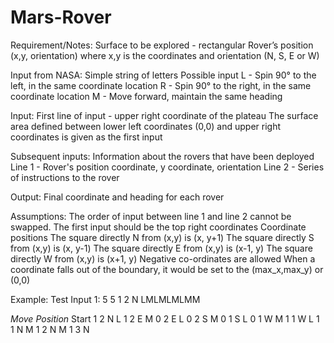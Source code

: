# Mars-Rover

Requirement/Notes:
Surface to be explored - rectangular
Rover’s position (x,y, orientation) where x,y is the coordinates and orientation (N, S, E or W)

Input from NASA: 
         Simple string of letters 
Possible input 
L - Spin 90° to the left, in the same coordinate location
R - Spin 90° to the right, in the same coordinate location
M - Move forward, maintain the same heading

Input:
First line of input - upper right coordinate of the plateau
The surface area defined between lower left coordinates (0,0) and upper right coordinates is given as the first input

Subsequent inputs: Information about the rovers that have been deployed
Line 1 - Rover's position coordinate, y coordinate, orientation
Line 2 - Series of instructions to the rover

Output:
Final coordinate and heading for each rover

Assumptions:
    The order of input between line 1 and line 2 cannot be swapped.
    The first input should be the top right coordinates
    Coordinate positions
    The square directly N from (x,y) is (x, y+1)
    The square directly S from (x,y) is (x, y-1)
    The square directly E from (x,y) is (x-1, y)
    The square directly W from (x,y) is (x+1, y)
    Negative co-ordinates are allowed
    When a coordinate falls out of the boundary, it would be set to the (max_x,max_y) or (0,0)

Example:
Test Input 1:
5 5
1 2 N
LMLMLMLMM


*Move*  *Position*
Start 1 2 N
L     1 2 E
M     0 2 E
L     0 2 S
M     0 1 S
L     0 1 W
M     1 1 W
L     1 1 N
M     1 2 N
M     1 3 N





